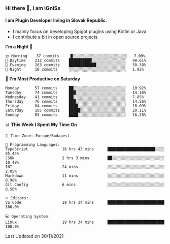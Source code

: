 ### Hi there 👋, I am iGniSs

#### I am Plugin Developer living in Slovak Republic.
- I mainly focus on developing Spigot plugins using Kotlin or Java
- I contribute a bit in open source projects

<!--START_SECTION:waka-->
**I'm a Night 🦉** 

```text
🌞 Morning    37 commits     █░░░░░░░░░░░░░░░░░░░░░░░░   7.09% 
🌆 Daytime    212 commits    ██████████░░░░░░░░░░░░░░░   40.61% 
🌃 Evening    263 commits    ████████████░░░░░░░░░░░░░   50.38% 
🌙 Night      10 commits     ░░░░░░░░░░░░░░░░░░░░░░░░░   1.92%

```
📅 **I'm Most Productive on Saturday** 

```text
Monday       57 commits     ██░░░░░░░░░░░░░░░░░░░░░░░   10.92% 
Tuesday      74 commits     ███░░░░░░░░░░░░░░░░░░░░░░   14.18% 
Wednesday    41 commits     ██░░░░░░░░░░░░░░░░░░░░░░░   7.85% 
Thursday     76 commits     ███░░░░░░░░░░░░░░░░░░░░░░   14.56% 
Friday       84 commits     ████░░░░░░░░░░░░░░░░░░░░░   16.09% 
Saturday     105 commits    █████░░░░░░░░░░░░░░░░░░░░   20.11% 
Sunday       85 commits     ████░░░░░░░░░░░░░░░░░░░░░   16.28%

```


📊 **This Week I Spent My Time On** 

```text
⌚︎ Time Zone: Europe/Budapest

💬 Programming Languages: 
TypeScript               16 hrs 43 mins      █████████████████████░░░░   85.44% 
JSON                     2 hrs 3 mins        ██░░░░░░░░░░░░░░░░░░░░░░░   10.48% 
INI                      24 mins             ░░░░░░░░░░░░░░░░░░░░░░░░░   2.05% 
Markdown                 11 mins             ░░░░░░░░░░░░░░░░░░░░░░░░░   0.98% 
Git Config               6 mins              ░░░░░░░░░░░░░░░░░░░░░░░░░   0.56%

🔥 Editors: 
VS Code                  19 hrs 34 mins      █████████████████████████   100.0%

💻 Operating System: 
Linux                    19 hrs 34 mins      █████████████████████████   100.0%

```


 Last Updated on 30/11/2021
<!--END_SECTION:waka-->